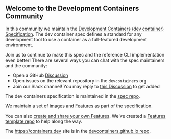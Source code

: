 ## Welcome to the Development Containers Community

In this community we maintain the [Development Containers (dev container) Specification](https://containers.dev). The dev container spec defines a standard for any development tool to use a container as a full-featured development environment. 

Join us to continue to make this spec and the reference CLI implementation even better! There are several ways you can chat with the spec maintainers and the community:
* Open a GitHub [Discussion](https://github.com/orgs/devcontainers/discussions)
* Open issues on the relevant repository in the `devcontainers` org
* Join our Slack channel! You may reply to [this Discussion](https://github.com/devcontainers/community/discussions/3) to get added

The dev containers specification is maintained in the [spec repo](https://github.com/devcontainers/spec). 

We maintain a set of [images](https://github.com/devcontainers/images) and [Features](https://github.com/devcontainers/features) as part of the specification.

You can also [create and share your own Features](https://containers.dev/guide/author-a-feature). We've created a [Features template repo](https://github.com/devcontainers/feature-starter) to help along the way.

The https://containers.dev site is in the [devcontainers.github.io repo](https://github.com/devcontainers/devcontainers.github.io).
